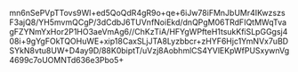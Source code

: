 mn6nSePVpTTovs9Wl+ed5QoQdR4gR9o+qe+6iJw78iFMnJbUMr4IKwzszsF3ajQ8/YH5mvmQCgP/3dCdbJ6TUVnfNoiEkd/dnQPgM06TRdFIQtMWqTvagFZYNmYxHor2P1HO3aeVmAg6//ChKzTiA/HFYgWPfteH1tsukKfiSLpGGgsj408i+9gYgFOkTQOHuWE+xip18CaxSLjJTA8Lyzbbcr+zHYF6Hjc1YmNVx7uBDSYkN8vtu8UW+D4ay9D/88K0biptT/uVzj8AobhmlCS4YVlEKpWfPUSxywnVg4699c7oUOMNTd636e3Pbo5+
